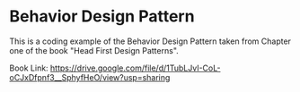# Behavior Design Pattern

This is a coding example of the Behavior Design Pattern taken from Chapter one of the book "Head First Design Patterns".

Book Link: https://drive.google.com/file/d/1TubLJvI-CoL-oCJxDfpnf3__SphyfHeO/view?usp=sharing